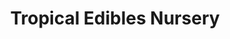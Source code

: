 ---
title: "Tropical Edibles Nursery"
url: /captain-cook/tropical-edibles-nursery/
shop: Garten-Center
---